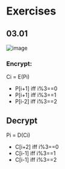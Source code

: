# Exercises

## 03.01

![image](https://github.com/AdTekDev/SoftwareSystemSecurity/assets/18588011/009bb3c8-e20e-4020-87f6-761b2bc9c7bd)

### Encrypt:  
Ci = E(Pi)  
- P[i+1]  iff i%3==0
- P[i+1]  iff i%3==1
- P[i-2]  iff i%3==2

## Decrypt
Pi = D(Ci)
- C[i+2]  iff i%3==0
- C[i-1]  iff i%3==1
- C[i-1]  iff i%3==2

  
